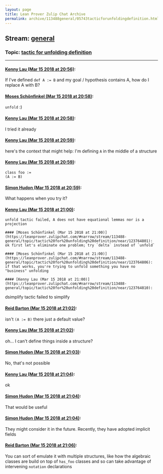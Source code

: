 ```yaml
---
layout: page
title: Lean Prover Zulip Chat Archive 
permalink: archive/113488general/05743tacticforunfoldingdefinition.html
---
```


## Stream: [general](index.html)
### Topic: [tactic for unfolding definition](05743tacticforunfoldingdefinition.html)

---

#### [Kenny Lau (Mar 15 2018 at 20:56)](https://leanprover.zulipchat.com/#narrow/stream/113488-general/topic/tactic%20for%20unfolding%20definition/near/123764614):
If I've defined `def A := B` and my goal / hypothesis contains A, how do I replace A with B?

#### [Moses Schönfinkel (Mar 15 2018 at 20:58)](https://leanprover.zulipchat.com/#narrow/stream/113488-general/topic/tactic%20for%20unfolding%20definition/near/123764700):
`unfold` :)

#### [Kenny Lau (Mar 15 2018 at 20:58)](https://leanprover.zulipchat.com/#narrow/stream/113488-general/topic/tactic%20for%20unfolding%20definition/near/123764708):
I tried it already

#### [Kenny Lau (Mar 15 2018 at 20:59)](https://leanprover.zulipchat.com/#narrow/stream/113488-general/topic/tactic%20for%20unfolding%20definition/near/123764717):
here's the context that might help: I'm defining `A` in the middle of a structure

#### [Kenny Lau (Mar 15 2018 at 20:59)](https://leanprover.zulipchat.com/#narrow/stream/113488-general/topic/tactic%20for%20unfolding%20definition/near/123764727):
```
class foo :=
(A := B)
```

#### [Simon Hudon (Mar 15 2018 at 20:59)](https://leanprover.zulipchat.com/#narrow/stream/113488-general/topic/tactic%20for%20unfolding%20definition/near/123764731):
What happens when you try it?

#### [Kenny Lau (Mar 15 2018 at 21:00)](https://leanprover.zulipchat.com/#narrow/stream/113488-general/topic/tactic%20for%20unfolding%20definition/near/123764794):
```
unfold tactic failed, A does not have equational lemmas nor is a projection

#### [Moses Schönfinkel (Mar 15 2018 at 21:00)](https://leanprover.zulipchat.com/#narrow/stream/113488-general/topic/tactic%20for%20unfolding%20definition/near/123764801):
ok first let's eliminate one problem; try `delta` instead of `unfold`

#### [Moses Schönfinkel (Mar 15 2018 at 21:00)](https://leanprover.zulipchat.com/#narrow/stream/113488-general/topic/tactic%20for%20unfolding%20definition/near/123764806):
if that works, you're trying to unfold something you have no "business" unfolding

#### [Kenny Lau (Mar 15 2018 at 21:00)](https://leanprover.zulipchat.com/#narrow/stream/113488-general/topic/tactic%20for%20unfolding%20definition/near/123764810):
```
dsimplify tactic failed to simplify

#### [Reid Barton (Mar 15 2018 at 21:02)](https://leanprover.zulipchat.com/#narrow/stream/113488-general/topic/tactic%20for%20unfolding%20definition/near/123764838):
isn't `(A := B)` there just a default value?

#### [Kenny Lau (Mar 15 2018 at 21:02)](https://leanprover.zulipchat.com/#narrow/stream/113488-general/topic/tactic%20for%20unfolding%20definition/near/123764884):
oh... I can't define things inside a structure?

#### [Simon Hudon (Mar 15 2018 at 21:03)](https://leanprover.zulipchat.com/#narrow/stream/113488-general/topic/tactic%20for%20unfolding%20definition/near/123764908):
No, that's not possible

#### [Kenny Lau (Mar 15 2018 at 21:04)](https://leanprover.zulipchat.com/#narrow/stream/113488-general/topic/tactic%20for%20unfolding%20definition/near/123764913):
ok

#### [Simon Hudon (Mar 15 2018 at 21:04)](https://leanprover.zulipchat.com/#narrow/stream/113488-general/topic/tactic%20for%20unfolding%20definition/near/123764956):
That would be useful

#### [Simon Hudon (Mar 15 2018 at 21:04)](https://leanprover.zulipchat.com/#narrow/stream/113488-general/topic/tactic%20for%20unfolding%20definition/near/123764972):
They might consider it in the future. Recently, they have adopted implicit fields

#### [Reid Barton (Mar 15 2018 at 21:06)](https://leanprover.zulipchat.com/#narrow/stream/113488-general/topic/tactic%20for%20unfolding%20definition/near/123765042):
You can sort of emulate it with multiple structures, like how the algebraic classes are build on top of `has_foo` classes and so can take advantage of intervening `notation` declarations

